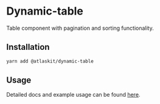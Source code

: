 # Dynamic-table

Table component with pagination and sorting functionality.

## Installation

```sh
yarn add @atlaskit/dynamic-table
```

## Usage

Detailed docs and example usage can be found [here](https://atlassian.design/components/dynamic-table/usage).
